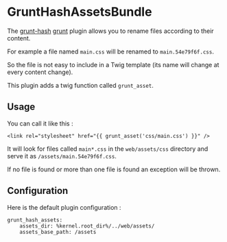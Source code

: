 GruntHashAssetsBundle
=====================

The [grunt-hash](https://www.npmjs.org/package/grunt-hash) [grunt](http://www.gruntjs.com/) plugin allows you to rename files according to their content.

For example a file named `main.css` will be renamed to `main.54e79f6f.css`.

So the file is not easy to include in a Twig template (its name will change at every content change).

This plugin adds a twig function called `grunt_asset`.


Usage
-----

You can call it like this :

```twig
<link rel="stylesheet" href="{{ grunt_asset('css/main.css') }}" />
```

It will look for files called `main*.css` in the `web/assets/css` directory and serve it as `/assets/main.54e79f6f.css`.

If no file is found or more than one file is found an exception will be thrown.

Configuration
-------------

Here is the default plugin configuration :

```yam
grunt_hash_assets:
    assets_dir: %kernel.root_dir%/../web/assets/
    assets_base_path: /assets
```
